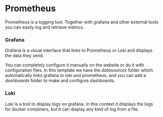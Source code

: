 # Prometheus

Prometheus is a logging tool. Together with grafana and other external tools you can easily log and retrieve metrics.

### Grafana

Grafana is a visual interface that links to Prometheus or Loki and displays the data they send.

You can completely configure it manually on the website or do it with configuration files. In this template we have the *datasources* folder which automatically links grafana to loki and prometheus, and you can add a *dashboards* folder to make and configure dashboards.

### Loki

Loki is a tool to display logs on grafana. In this context it displays the logs for docker containers, but it can display any kind of log from a file.
